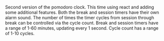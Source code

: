 Second version of the pomodoro clock. 
This time using react and adding some additional features.
Both the break and session timers have their own alarm sound.
The number of times the timer cycles from session through break can be controlled via the cycle count. 
Break and session timers have a range of 1-60 minutes, updating every 1 second.
Cycle count has a range of 1-10 cycles.
